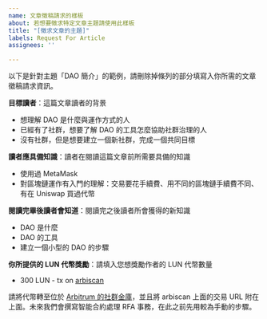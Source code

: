 ```yaml
---
name: 文章徵稿請求的樣板
about: 若想要徵求特定文章主題請使用此樣板
title: "[徵求文章的主題]"
labels: Request For Article
assignees: ''

---
```


以下是針對主題「DAO 簡介」的範例，請刪除掉條列的部分填寫入你所需的文章徵稿請求資訊。

**目標讀者**：這篇文章讀者的背景
- 想理解 DAO 是什麼與運作方式的人
- 已經有了社群，想要了解 DAO 的工具怎麼協助社群治理的人
- 沒有社群，但是想要建立一個新社群，完成一個共同目標

**讀者應具備知識**：讀者在閱讀這篇文章前所需要具備的知識
- 使用過 MetaMask
- 對區塊鏈運作有入門的理解：交易要花手續費、用不同的區塊鏈手續費不同、有在 Uniswap 買過代幣

**閱讀完畢後讀者會知道**：閱讀完之後讀者所會獲得的新知識
- DAO 是什麼
- DAO 的工具
- 建立一個小型的 DAO 的步驟

**你所提供的 LUN 代幣獎勵**：請填入您想獎勵作者的 LUN 代幣數量
- 300 LUN - tx on [arbiscan][2]

請將代幣轉至位於 [Arbitrum 的社群金庫][2]，並且將 arbiscan 上面的交易 URL 附在上面。未來我們會撰寫智能合約處理 RFA 事務，在此之前先用較為手動的步驟。

[1]: https://lundao.tech/treasury
[2]: https://arbiscan.io/
